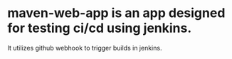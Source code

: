 # maven-web-app is an app designed for testing ci/cd using jenkins.
It utilizes github webhook to trigger builds in jenkins.
